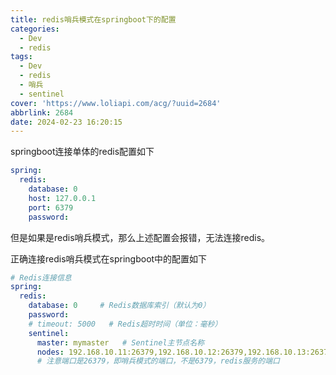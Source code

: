 ```yaml
---
title: redis哨兵模式在springboot下的配置
categories:
  - Dev
  - redis
tags:
  - Dev
  - redis
  - 哨兵
  - sentinel
cover: 'https://www.loliapi.com/acg/?uuid=2684'
abbrlink: 2684
date: 2024-02-23 16:20:15
---
```


springboot连接单体的redis配置如下

```yml
spring:
  redis:
    database: 0
    host: 127.0.0.1
    port: 6379
    password:
```

但是如果是redis哨兵模式，那么上述配置会报错，无法连接redis。

正确连接redis哨兵模式在springboot中的配置如下

```yml
# Redis连接信息
spring:
  redis:
    database: 0     # Redis数据库索引（默认为0）
    password:   
    # timeout: 5000   # Redis超时时间（单位：毫秒）
    sentinel:
      master: mymaster   # Sentinel主节点名称
      nodes: 192.168.10.11:26379,192.168.10.12:26379,192.168.10.13:26379   # Sentinel节点地址列表
      # 注意端口是26379，即哨兵模式的端口，不是6379，redis服务的端口
```
